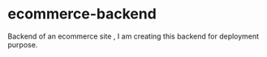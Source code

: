 # ecommerce-backend
Backend of an ecommerce site , I am creating this backend for deployment purpose.
